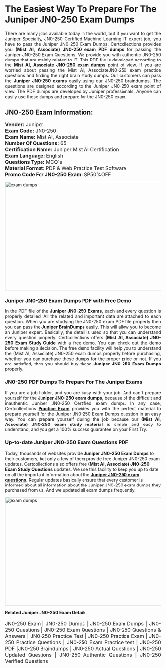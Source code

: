 <h1>The Easiest Way To Prepare For The Juniper JN0-250 Exam Dumps</h1> <p style="text-align:justify">There are many jobs available today in the world, but if you want to get the Juniper Specialty, JN0-250 Certified Machine Learning IT expert job, you have to pass the Juniper JN0-250 Exam Dumps. Certcollections provides you <strong>(Mist AI, Associate) JN0-250 exam PDF dumps</strong> for passing the Juniper JN0-250 Exam Questions. We provide you with authentic JN0-250 dumps that are mainly related to IT. This PDF file is developed according to the <a href="https://www.certsofficial.com/juniper/jn0-250-questions"><strong>Mist AI, Associate JN0-250 exam dumps</strong></a> point of view. If you are worried about passing the Mist AI, AssociateJN0-250 exam practice questions and finding the right brain study dumps. Our customers can pass the <strong>Juniper JN0-250 exams </strong>easily using our JN0-250 braindumps. The questions are designed according to the Juniper JN0-250 exam point of view. The PDF dumps are developed by Juniper professionals. Anyone can easily use these dumps and prepare for the JN0-250 exam.</p> <h2><strong>JN0-250 Exam Information:</strong></h2> <p><span style="font-size:16px"><strong>Vender:</strong> Juniper<br /> <strong>Exam Code:</strong> JN0-250<br /> <strong>Exam Name:</strong> Mist AI, Associate<br /> <strong>Number Of Questions:</strong> 65<br /> <strong>Certification Name:</strong> Juniper Mist AI Certification<br /> <strong>Exam Language: </strong>English<br /> <strong>Questions Type:</strong> MCQ`s<br /> <strong>Material Format: </strong>PDF & Web Practice Test Software<br /> <strong>Promo Code For JN0-250 Exam:</strong> SP50%OFF</span></p> <p><a href="https://www.certsofficial.com/juniper/jn0-250-questions" rel="no-follow"><img alt="exam dumps" src="https://www.certcollections.com/uploads/content/certsofficial.jpg" style="height:350px; width:750px" /></a></p> <h3><strong>Juniper JN0-250 Exam Dumps PDF with Free Demo</strong></h3> <p style="text-align:justify">In the PDF file of the <strong>Juniper JN0-250 Exams</strong>, each and every question is properly detailed. All the related and important data are attached to each question. When you are studying the JN0-250 exam PDF file properly then you can pass the <a href="https://www.certsofficial.com/juniper-dumps"><strong>Juniper BrainDumps</strong></a> easily. This will allow you to become an Juniper expert. Basically, the detail is used so that you can understand every question properly. Certcollections offers <strong>(Mist AI, Associate) JN0-250 Exam Study Guide</strong> with a free demo. You can check out the demo before making a decision. The free demo facility will help you to understand the (Mist AI, Associate) JN0-250 exam dumps properly before purchasing, whether you can purchase these dumps for the proper price or not. If you are satisfied, then you should buy these <strong>Juniper JN0-250 Exam Dumps</strong> properly.</p> <h3><strong>JN0-250 PDF Dumps To Prepare For The Juniper Exams</strong></h3> <p style="text-align:justify">If you are a job holder, and you are busy with your job. And can't prepare yourself for the <strong>Juniper JN0-250 exam dumps</strong>, because of the difficult and inauthentic Juniper JN0-250 Certified exam dumps. In any case, Certcollections <strong><a href="https://www.certsofficial.com/">Practice Exam</a></strong> provides you with the perfect material to prepare yourself for the Juniper JN0-250 Exam Dumps question in an easy way. You can prepare yourself during the job because our <strong>(Mist AI, Associate) JN0-250 exam study material</strong> is simple and easy to understand, and you get a 100% success guarantee on your First Try.</p> <h3><strong>Up-to-date Juniper JN0-250 Exam Questions PDF</strong></h3> <p>Today, thousands of websites provide <strong>Juniper JN0-250 Exam Dumps</strong> to their customers, but only a few of them provide free Juniper JN0-250 exam updates. Certcollections also offers free <strong>(Mist AI, Associate) JN0-250 Exam Study Questions</strong> updates. We use this facility to keep you up to date on all the important information about the <a href="https://www.certsofficial.com/juniper/jn0-250-questions"><strong>Juniper JN0-250 exam questions</strong></a>. Regular updates basically ensure that every customer is informed about all information about the Juniper JN0-250 exam dumps they purchased from us. And we updated all exam dumps frequently.</p> <p><a href="https://www.certsofficial.com/juniper/jn0-250-questions"><img alt="exam dumps " src="https://www.certcollections.com/uploads/content/certsofficial2.jpg" style="height:350px; width:750px" /></a></p> <p style="text-align:justify"><span style="font-size:14px"><strong>Related Juniper JN0-250 Exam Detail:</strong></span><br /> <br /> <span style="font-size:16px">JN0-250 Exam | JN0-250 Dumps | JN0-250 Exam Dumps | JN0-250 Questions | JN0-250 Exam Questions | JN0-250 Questions & Answers | JN0-250 Practice Test | JN0-250 Practice Exam | JN0-250 Practice Questions | JN0-250 Exam Practice test | JN0-250 PDF |JN0-250 Braindumps | JN0-250 Actual Questions | JN0-250 Updated Questions | JN0-250 Authentic Questions | JN0-250 Verified Questions</span></p>
